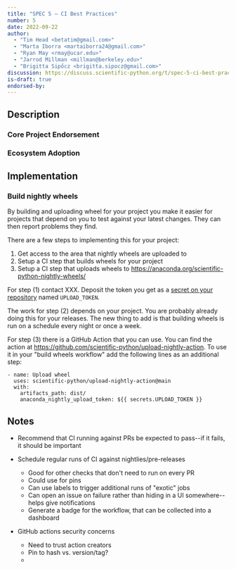 ```yaml
---
title: "SPEC 5 — CI Best Practices"
number: 5
date: 2022-09-22
author:
  - "Tim Head <betatim@gmail.com>"
  - "Marta Iborra <martaiborra24@gmail.com>"
  - "Ryan May <rmay@ucar.edu>"
  - "Jarrod Millman <millman@berkeley.edu>"
  - "Brigitta Sipőcz <brigitta.sipocz@gmail.com>"
discussion: https://discuss.scientific-python.org/t/spec-5-ci-best-practices/507
is-draft: true
endorsed-by:
---
```


## Description

<!--
Briefly and clearly describe the recommendation.
-->

### Core Project Endorsement

<!--
Briefly discuss what it means for a core project to endorse this SPEC.
-->

### Ecosystem Adoption

<!--
Briefly discuss what it means for a project to adopt this SPEC.
-->

## Implementation

<!--
Discuss how this would be implemented.
Explain the general need and the advantages of this specific recommendation.
If relevant, include examples of how the new functionality would be used,
intended use-cases, and pseudo-code illustrating its use.
-->

### Build nightly wheels

By building and uploading wheel for your project you make it easier for projects
that depend on you to test against your latest changes. They can then report problems
they find.

There are a few steps to implementing this for your project:

1. Get access to the area that nightly wheels are uploaded to
2. Setup a CI step that builds wheels for your project
3. Setup a CI step that uploads wheels to https://anaconda.org/scientific-python-nightly-wheels/

For step (1) contact XXX. Deposit the token you get as a [secret on your repository](https://docs.github.com/en/actions/security-guides/encrypted-secrets) named `UPLOAD_TOKEN`.

The work for step (2) depends on your project. You are probably already doing this for your
releases. The new thing to add is that building wheels is run on a schedule every night or
once a week.

For step (3) there is a GitHub Action that you can use. You can find the action at
https://github.com/scientific-python/upload-nightly-action. To use it in your "build wheels
workflow" add the following lines as an additional step:

```
- name: Upload wheel
  uses: scientific-python/upload-nightly-action@main
  with:
    artifacts_path: dist/
    anaconda_nightly_upload_token: ${{ secrets.UPLOAD_TOKEN }}
```

## Notes

<!--
Include a bulleted list of annotated links, comments,
and other ancillary information as needed.
-->

- Recommend that CI running against PRs be expected to pass--if it fails, it should be important

- Schedule regular runs of CI against nightlies/pre-releases

  - Good for other checks that don't need to run on every PR
  - Could use for pins
  - Can use labels to trigger additional runs of "exotic" jobs
  - Can open an issue on failure rather than hiding in a UI somewhere--helps give notifications
  - Generate a badge for the workflow, that can be collected into a dashboard

- GitHub actions security concerns
  - Need to trust action creators
  - Pin to hash vs. version/tag?
  -
